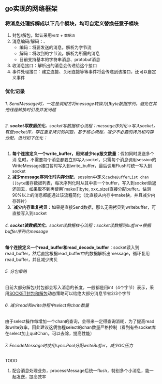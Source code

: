 ## go实现的网络框架

### 将消息处理拆解成以下几个模块，均可自定义替换任意子模块
1. 封包/解包，默认采用```长度``` + ```数据流```
2. 消息编码/解码：、
   - 编码：将要发送的消息，解析为字节流
   - 解码：将收到的字节流，解析为所需的消息
   - 目前支持基本的字符串消息、protobuf消息
3. 收消息接口：解析出的消息会传递给这个接口
4. 事件处理接口：建立连接、关闭连接等等事件将会传递到该接口，还可以自定义事件
### 优化记录
###### 1. SendMessage时，一定是调用方将message转换为[]byte数据序列，避免在其他线程转换时引发并发问题
###### 2. **socket写数据优化**。socket写数据核心流程：message序列化->写入socket，有些socket库，存在重复拷贝的问题，基于核心流程，减少不必要的拷贝和内存分配，进行如下优化：
1. **每个连接定义一个write_buffer，用来减少tcp报文数量**：假如同时发送多个消    息时，不需要每个消息都要立即写入socket，只需每个消息调用session的WriteMessage接口暂时写入到write_buffer，最后调用Flush时统一写入到socket
2. **减少message序列化时内存分配**，session中定义`cacheBufferList chan []byte`缓存数据列表，每次序列化时从其中拿一个buffer，写入到socket后返还回去，如果取不到再使用`make([]byte, xxx_size)直接分配buffer。估测90%以上的消息都能通过该流程简化（比直接从内存中make快，并且减少内存碎片）
3. `**减少内存重复拷贝**：如果是直接Send数据，那么无需拷贝到writebuffer，可直接写入到socket

###### 4. **socket读数据优化**。socket读数据核心流程：socket读数据到buffer->根据buffer序列化message
**每个连接定义一个read_buffer和read_decode_buffer**：socket读入到read_buffer，然后直接根据read_buffer中的数据解析出message，循环复用read_buffer，并且减少拷贝
###### 5. 分包策略
目前大部分解包/封包都会写入消息的长度，一般都是用int（4个字节）表示，采用[SOCKET封包和解包](https://blog.csdn.net/bestans/article/details/103188695)动态策略可以给绝大部分消息节省2/3个字节
###### 6. 减少read和write协程中select的chan数量 
由于select操作每增加一个chan的查询，会带来一定得查询消耗，为了提高read和write效率，因此建议这俩协程select的chan数量严格控制（看到有些socket库在select加上quitChan，可以去除，提高性能）
###### 7. EncodeMessage时使用sync.Pool分配writeBuffer，减少GC压力

TODO
1. 配合消息处理业务，processMessage后统一flush，特别多个小消息，能一起发送，提高效率
